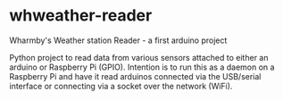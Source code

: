 # whweather-reader
Wharmby's Weather station Reader - a first arduino project

Python project to read data from various sensors attached to either an arduino or Raspberry Pi (GPIO). Intention is to run this as a daemon on a Raspberry Pi and have it read arduinos connected via the USB/serial interface or connecting via a socket over the network (WiFi).
